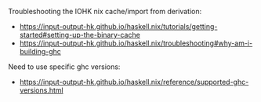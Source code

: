 Troubleshooting the IOHK nix cache/import from derivation:

-   https://input-output-hk.github.io/haskell.nix/tutorials/getting-started#setting-up-the-binary-cache
-   https://input-output-hk.github.io/haskell.nix/troubleshooting#why-am-i-building-ghc

Need to use specific ghc versions:

-   https://input-output-hk.github.io/haskell.nix/reference/supported-ghc-versions.html
